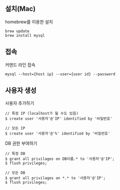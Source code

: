 ## 설치(Mac)
homebrew를 이용한 설치
~~~
brew update
brew install mysql
~~~

## 접속
커맨드 라인 접속
~~~
mysql --host={host ip} --user={user id} --password
~~~

## 사용자 생성
사용자 추가하기
~~~
// 특정 IP (localhost가 될 수도 있음)
$ create user '사용자'@'IP' identified by '비밀번호'

// 모든 IP
$ create user '사용자'@'%' identified by '비밀번호'
~~~

DB 권한 부여하기
~~~
// 특정 DB
$ grant all privilages on DB이름.* to '사용자'@'IP';
$ flush privileges;

// 모든 DB 
$ grant all privilages on *.* to '사용자'@'IP';
$ flush privileges;
~~~